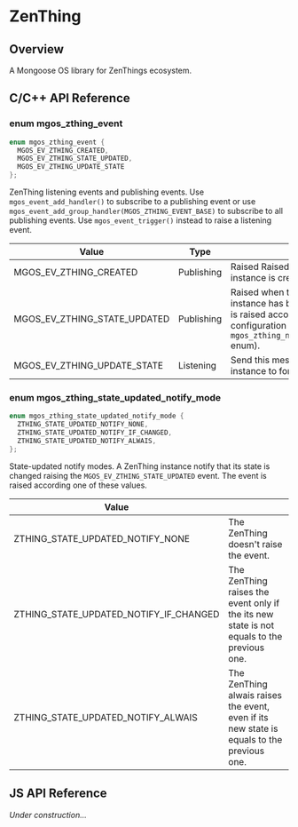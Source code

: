 # ZenThing
## Overview
A Mongoose OS library for ZenThings ecosystem.
## C/C++ API Reference
### enum mgos_zthing_event
```c
enum mgos_zthing_event {
  MGOS_EV_ZTHING_CREATED, 
  MGOS_EV_ZTHING_STATE_UPDATED,
  MGOS_EV_ZTHING_UPDATE_STATE
};
```
ZenThing listening events and publishing events. Use `mgos_event_add_handler()` to subscribe to a publishing event or use `mgos_event_add_group_handler(MGOS_ZTHING_EVENT_BASE)` to subscribe to all publishing events. Use `mgos_event_trigger()` instead to raise a listening event.

|Value|Type||
|--|--|--|
|MGOS_EV_ZTHING_CREATED|Publishing|Raised Raised when a new ZenThing instance is created.|
|MGOS_EV_ZTHING_STATE_UPDATED|Publishing|Raised when the state of a ZenThing instance has been updated. This event is raised according the instance configuration (see the `mgos_zthing_notify_update_state_mode` enum).|
|MGOS_EV_ZTHING_UPDATE_STATE|Listening|Send this message to a Zenthing instance to force it updating its state.|
### enum mgos_zthing_state_updated_notify_mode
```c
enum mgos_zthing_state_updated_notify_mode {
  ZTHING_STATE_UPDATED_NOTIFY_NONE,
  ZTHING_STATE_UPDATED_NOTIFY_IF_CHANGED,
  ZTHING_STATE_UPDATED_NOTIFY_ALWAIS,
};
```
State-updated notify modes. A ZenThing instance notify that its state is changed raising the `MGOS_EV_ZTHING_STATE_UPDATED` event. The event is raised according one of these values.

|Value||
|--|--|
|ZTHING_STATE_UPDATED_NOTIFY_NONE|The ZenThing doesn't raise the event.|
|ZTHING_STATE_UPDATED_NOTIFY_IF_CHANGED|The ZenThing raises the event only if the its new state is not equals to the previous one.|
|ZTHING_STATE_UPDATED_NOTIFY_ALWAIS|The ZenThing alwais raises the event, even if its new state is equals to the previous one.|
## JS API Reference
*Under construction...*
